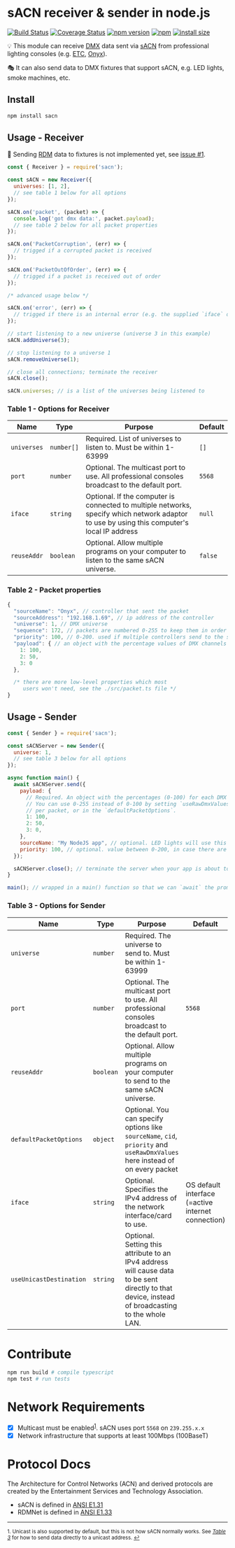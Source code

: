 # sACN receiver & sender in node.js

[![Build Status](https://github.com/k-yle/sACN/workflows/Build%20and%20Test/badge.svg)](https://github.com/k-yle/sACN/actions)
[![Coverage Status](https://coveralls.io/repos/github/k-yle/sACN/badge.svg?branch=main)](https://coveralls.io/github/k-yle/sACN?branch=main)
[![npm version](https://badge.fury.io/js/sacn.svg)](https://badge.fury.io/js/sacn)
[![npm](https://img.shields.io/npm/dt/sacn.svg)](https://www.npmjs.com/package/sacn)
[![install size](https://packagephobia.com/badge?p=sacn)](https://packagephobia.com/result?p=sacn)

💡 This module can receive [DMX](https://en.wikipedia.org/wiki/DMX512) data sent via [sACN](https://en.wikipedia.org/wiki/E1.31) from professional lighting consoles (e.g. [ETC](https://www.etcconnect.com/), [Onyx](https://obsidiancontrol.com/)).

🎭 It can also send data to DMX fixtures that support sACN, e.g. LED lights, smoke machines, etc.

## Install

```bash
npm install sacn
```

## Usage - Receiver

🔦 Sending [RDM](<https://en.wikipedia.org/wiki/RDM_(lighting)>) data to fixtures is not implemented yet, see [issue #1](https://github.com/k-yle/sACN/issues/1).

```js
const { Receiver } = require('sacn');

const sACN = new Receiver({
  universes: [1, 2],
  // see table 1 below for all options
});

sACN.on('packet', (packet) => {
  console.log('got dmx data:', packet.payload);
  // see table 2 below for all packet properties
});

sACN.on('PacketCorruption', (err) => {
  // trigged if a corrupted packet is received
});

sACN.on('PacketOutOfOrder', (err) => {
  // trigged if a packet is received out of order
});

/* advanced usage below */

sACN.on('error', (err) => {
  // trigged if there is an internal error (e.g. the supplied `iface` does not exist)
});

// start listening to a new universe (universe 3 in this example)
sACN.addUniverse(3);

// stop listening to a universe 1
sACN.removeUniverse(1);

// close all connections; terminate the receiver
sACN.close();

sACN.universes; // is a list of the universes being listened to
```

### Table 1 - Options for Receiver

| Name        | Type       | Purpose                                                                                                                                     | Default |
| ----------- | ---------- | ------------------------------------------------------------------------------------------------------------------------------------------- | ------- |
| `universes` | `number[]` | Required. List of universes to listen to. Must be within 1-63999                                                                            | `[]`    |
| `port`      | `number`   | Optional. The multicast port to use. All professional consoles broadcast to the default port.                                               | `5568`  |
| `iface`     | `string`   | Optional. If the computer is connected to multiple networks, specify which network adaptor to use by using this computer's local IP address | `null`  |
| `reuseAddr` | `boolean`  | Optional. Allow multiple programs on your computer to listen to the same sACN universe.                                                     | `false` |

### Table 2 - Packet properties

```js
{
  "sourceName": "Onyx", // controller that sent the packet
  "sourceAddress": "192.168.1.69", // ip address of the controller
  "universe": 1, // DMX universe
  "sequence": 172, // packets are numbered 0-255 to keep them in order
  "priority": 100, // 0-200. used if multiple controllers send to the same universe
  "payload": { // an object with the percentage values of DMX channels 1-512
    1: 100,
    2: 50,
    3: 0
  },

  /* there are more low-level properties which most
     users won't need, see the ./src/packet.ts file */
}
```

## Usage - Sender

```js
const { Sender } = require('sacn');

const sACNServer = new Sender({
  universe: 1,
  // see table 3 below for all options
});

async function main() {
  await sACNServer.send({
    payload: {
      // Required. An object with the percentages (0-100) for each DMX channel.
      // You can use 0-255 instead of 0-100 by setting `useRawDmxValues: true`
      // per packet, or in the `defaultPacketOptions`.
      1: 100,
      2: 50,
      3: 0,
    },
    sourceName: "My NodeJS app", // optional. LED lights will use this as the name of the source lighting console.
    priority: 100, // optional. value between 0-200, in case there are other consoles broadcasting to the same universe
  });

  sACNServer.close(); // terminate the server when your app is about to exit.
}

main(); // wrapped in a main() function so that we can `await` the promise
```

### Table 3 - Options for Sender

| Name                   | Type      | Purpose                                                                                                    | Default |
| ---------------------- | --------- | ---------------------------------------------------------------------------------------------------------- | ------- |
| `universe`             | `number`  | Required. The universe to send to. Must be within 1-63999                                                  |         |
| `port`                 | `number`  | Optional. The multicast port to use. All professional consoles broadcast to the default port.              | `5568`  |
| `reuseAddr`            | `boolean` | Optional. Allow multiple programs on your computer to send to the same sACN universe.                      |
| `defaultPacketOptions` | `object`  | Optional. You can specify options like `sourceName`, `cid`, `priority` and `useRawDmxValues` here instead of on every packet |
| `iface`                | `string`  | Optional. Specifies the IPv4 address of the network interface/card to use.                                 | OS default interface (=active internet connection)
| `useUnicastDestination`| `string`  | Optional. Setting this attribute to an IPv4 address will cause data to be sent directly to that device, instead of broadcasting to the whole LAN. |

# Contribute

```bash
npm run build # compile typescript
npm test # run tests
```

# Network Requirements

- [x] Multicast must be enabled<sup id="footnote-source1">[1](#footnote1)</sup>. sACN uses port `5568` on `239.255.x.x`
- [x] Network infrastructure that supports at least 100Mbps (100BaseT)

# Protocol Docs

The Architecture for Control Networks (ACN) and derived protocols are created by the Entertainment Services and Technology Association.

- sACN is defined in [ANSI E1.31](./docs/E1.31-2018.pdf)
- RDMNet is defined in [ANSI E1.33](./docs/E1.33-2019.pdf)

---

<small id="footnote1">

1&shy;. Unicast is also supported by default, but this is not how sACN normally works. See [_Table 3_](#table-3---options-for-sender) for how to send data directly to a unicast address. [↩](#footnote-source1)

</small>
